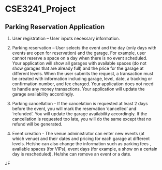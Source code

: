 # CSE3241_Project
## Parking Reservation Application
1. User registration – User inputs necessary information.
  
2. Parking reservation – User selects the event and the day (only days with events are open for reservation) and the garage. For example, user cannot reserve a space on a day when there is no event scheduled. Your application will show all garages with available spaces (do not show garages that are already full) and the price for the garage at different levels. When the user submits the request, a transaction must be created with information including garage, level, date, a tracking or confirmation number, and fee charged. Your application does not need to handle any money transactions. Your application will update the garage availability accordingly.
  
3. Parking cancellation – If the cancelation is requested at least 2 days before the event, you will mark the reservation ‘cancelled’ and ‘refunded’. You will update the garage availability accordingly. If the cancellation is requested too late, you will do the same except that no refund will be generated.
  
4. Event creation - The venue administrator can enter new events (at which venue) and their dates and pricing for each garage at different levels. He/she can also change the information such as parking fees , available spaces (for VIPs), event days (for example, a show on a certain day is rescheduled). He/she can remove an event or a date.

JF

